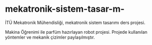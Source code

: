 # mekatronik-sistem-tasar-m-
İTÜ Mekatronik Mühendisliği, mekatronik sistem tasarımı ders projesi.

Makina Öğrenimi ile parfüm hazırlayan robot projesi.
Projede kullanılan yöntemler ve mekanik çizimler paylaşılmıştır.
